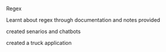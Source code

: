 Regex

Learnt about regex through documentation and notes provided

created senarios and chatbots 

created a truck application 